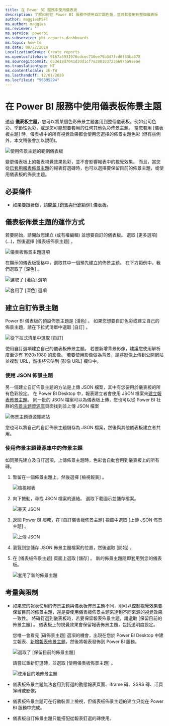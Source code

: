 ```yaml
---
title: 在 Power BI 服務中使用儀表板
description: 了解如何在 Power BI 服務中使用自訂調色盤，並將其套用到整個儀表板
author: maggiesMSFT
ms.author: maggies
ms.reviewer: ''
ms.service: powerbi
ms.subservice: pbi-reports-dashboards
ms.topic: how-to
ms.date: 08/22/2018
LocalizationGroup: Create reports
ms.openlocfilehash: 9167a5931976cdcec710ee79b347fcd0f33ba378
ms.sourcegitcommit: 653e18d7041d3dd1cf7a38010372366975a98eae
ms.translationtype: HT
ms.contentlocale: zh-TW
ms.lasthandoff: 12/01/2020
ms.locfileid: "96395294"
---
```

# <a name="use-dashboard-themes-in-power-bi-service"></a>在 Power BI 服務中使用儀表板佈景主題
透過 **儀表板主題**，您可以將某個色彩佈景主題套用到整個儀表板，例如公司色彩、季節性色彩，或是您可能想要套用的任何其他色彩佈景主題。 當您套用 [儀表板主題]  時，儀表板中的所有視覺效果都會使用您選擇的佈景主題色彩 (但有些例外，本文稍後會加以說明)。

![使用佈景主題的範例儀表板](media/service-dashboard-themes/power-bi-full-dashboard-theme.png)

變更儀表板上的報表視覺效果色彩，並不會影響報表中的視覺效果。 而且，當您從[已套用報表佈景主題](desktop-report-themes.md)的報表釘選磚時，也可以選擇要保留目前的佈景主題，或使用儀表板的佈景主題。


## <a name="prerequisites"></a>必要條件
* 如果要跟著做，[請開啟 [銷售與行銷範例] 儀表板](sample-datasets.md)。


## <a name="how-dashboard-themes-work"></a>儀表板佈景主題的運作方式
若要開始，請開啟您建立 (或有權編輯) 並想要自訂的儀表板。 選取 [更多選項]  (...)，然後選擇 [儀表板佈景主題]  。 

![儀表板佈景主題選項](media/service-dashboard-themes/power-bi-dashboard-theme.png)

在顯示的儀表板窗格中，選取其中一個預先建立的佈景主題。  在下方範例中，我們選取了 [深色]  。

![選取了 [淺色] 選項](media/service-dashboard-themes/power-bi-theme-menu.png)

![套用了 [深色] 選項](media/service-dashboard-themes/power-bi-theme-dark.png)

## <a name="create-a-custom-theme"></a>建立自訂佈景主題

Power BI 儀表板的預設佈景主題是 [淺色]  。 如果您想要自訂色彩或建立自己的佈景主題，請在下拉式清單中選取 [自訂]  。 

![從下拉式清單中選取 [自訂]](media/service-dashboard-themes/power-bi-theme-custom.png)

使用自訂選項建立自己的儀表板佈景主題。 若要新增背景影像，建議您使用解析度至少有 1920x1080 的影像。 若要使用影像做為背景，請將影像上傳到公開網站並複製 URL，然後將它貼到 [影像 URL]  欄位中。 

### <a name="using-json-themes"></a>使用 JSON 佈景主題
另一個建立自訂佈景主題的方法是上傳 JSON 檔案，其中有您要用於儀表板的所有色彩設定。 在 Power BI Desktop 中，報表建立者會使用 JSON 檔案來[建立報表佈景主題](desktop-report-themes.md)。 同一批的 JSON 檔案可以為儀表板上傳，您也可以從 Power BI 社群的[佈景主題資源庫](https://community.powerbi.com/t5/Themes-Gallery/bd-p/ThemesGallery)頁面找到並上傳 JSON 檔案 

![佈景主題資源庫網站](media/service-dashboard-themes/power-bi-theme-gallery.png)

您也可以將自己的自訂佈景主題儲存為 JSON 檔案，然後與其他儀表板建立者共用。 

### <a name="use-a-theme-from-the-theme-gallery"></a>使用佈景主題資源庫中的佈景主題

如同預先建立及自訂選項，上傳佈景主題時，色彩會自動套用到儀表板上的所有磚。 

1. 暫留在一個佈景主題上，然後選擇 [檢視報表]  。

    ![檢視報表](media/service-dashboard-themes/power-bi-choose-theme.png)

2. 向下捲動，尋找 JSON 檔案的連結。  選取下載圖示並儲存檔案。

    ![春天 JSON](media/service-dashboard-themes/power-bi-theme-json.png)

3. 返回 Power BI 服務，在 [自訂儀表板佈景主題] 視窗中選取 [上傳 JSON 佈景主題]  。

    ![上傳 JSON](media/service-dashboard-themes/power-bi-upload-theme.png)

4. 瀏覽到您儲存 JSON 佈景主題檔案的位置，然後選取 [開始]  。

5. 在 [儀表板佈景主題] 頁面上選取 [儲存]  。 新的佈景主題隨即套用到您的儀表板。

    ![套用了新的佈景主題](media/service-dashboard-themes/power-bi-json.png)

## <a name="considerations-and-limitations"></a>考量與限制

* 如果您的報表使用的佈景主題與儀表板佈景主題不同，則可以控制視覺效果要保留目前的佈景主題，還是要使用儀表板佈景主題來達到不同來源的視覺效果一致性。 將磚釘選到儀表板時，若要保留報表佈景主題，請選取 [保留目前的佈景主題]  。 儀表板上的視覺效果會保留報表佈景主題，包括透明度設定。 

    您唯一會看見 [磚佈景主題]  選項的機會，出現在您於 Power BI Desktop 中建立報表、[新增報表佈景主題](desktop-report-themes.md)，然後將報表發佈到 Power BI 服務。 

    ![選取了 [保留目前的佈景主題]](media/service-dashboard-themes/power-bi-keep-current.png)

    請嘗試重新釘選磚，並選取 [使用儀表板佈景主題]  。

    ![使用目的地佈景主題](media/service-dashboard-themes/power-bi-use-destination.png)

* 儀表板佈景主題無法套用到釘選的動態報表頁面、iframe 磚、SSRS 磚、活頁簿磚或影像。
* 儀表板佈景主題可在行動裝置上檢視，但儀表板佈景主題的建立只能在 Power BI 服務中完成。 
* 儀表板自訂佈景主題只能搭配從報表釘選的磚使用。 

